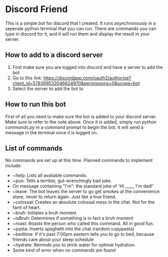 # Discord Friend
This is a simple bot for discord that I created. It runs asynchronously in a seperate python terminal that you can run. There are commands you can type in discord for it, and it will run them and display the result in your server.

## How to add to a discord server
1. First make sure you are logged into discord and have a server to add the bot
2. Go to this link: https://discordapp.com/oauth2/authorize?client_id=578399533046824970&permissions=0&scope=bot
3. Select the server to add the bot to

## How to run this bot
First of all you need to make sure the bot is added to your discord server. Make sure to refer to the note above. Once it is added, simply run *python commands.py* in a command prompt to begin the bot. It will send a message in the terminal once it is logged on.

## List of commands
No commands are set up at this time. Planned commands to implement include:
* ~help: Lists all available commands.
* ~pun: Tells a terrible, gut-wrenchingly bad joke.
* On message containing "I'm": the standard joke of 'Hi ____, I'm dad!'
* ~leave: The bot leaves the server to go get smokes at the convenience store, never to return again. Just like a true friend.
* ~colossal: Creates an absolute colossal mess in the chat. Not for the faint of heart.
* ~bruh: Initiates a bruh moment
* ~isBruh: Determines if something is in fact a bruh moment
* ~roast: Roasts the person who called this command. All in good fun.
* ~pasta: Inserts spaghetti into the chat (random copypasta)
* ~bedtime: If it's past 7:00pm eastern tells you to go to bed, because friends care about your sleep schedule
* ~hydrate: Reminds you to drink water for optimal hydration.
* Some kind of error when no commands are found
